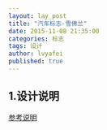 ```yaml
---
layout: lay_post
title: "汽车标志-雪佛兰"
date: 2015-11-08 21:35:00
categories: 标志
tags: 设计
author: lvyafei
published: true
---
```


## 1.设计说明

[参考说明](http://www.zcool.com.cn/work/ZMTI0Njk4NDQ=.html)